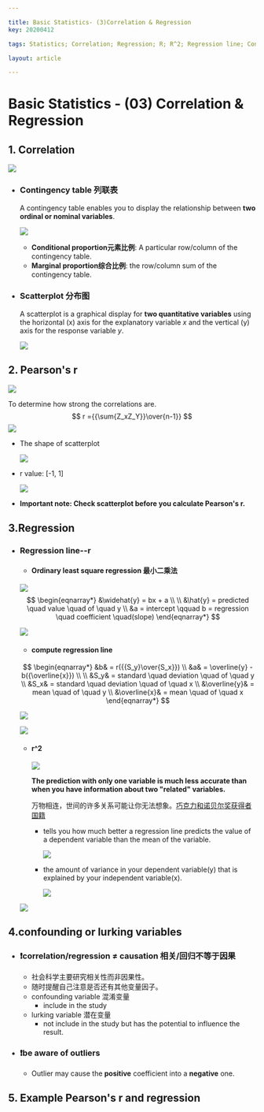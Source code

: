 ```yaml
---

title: Basic Statistics- (3)Correlation & Regression
key: 20200412

tags: Statistics; Correlation; Regression; R; R^2; Regression line; Confounding variable; lurking variable; 

layout: article

---
```


# Basic Statistics - (03) Correlation & Regression

<!--more-->

## 1. Correlation

![](https://suntarliarzn-1258316859.cos.ap-chongqing.myqcloud.com/social%20science/03%20Basic%20Statistics/week%202/01%20correlation.jpg)

- ### Contingency table 列联表

  A contingency table enables you to display the relationship between **two ordinal or nominal variables**.

  ![](https://suntarliarzn-1258316859.cos.ap-chongqing.myqcloud.com/social%20science/03%20Basic%20Statistics/week%202/02%20contingency%20table.jpg)

  - **Conditional proportion元素比例**: A particular row/column of the contingency table. 
  - **Marginal proportion综合比例**: the row/column sum of the contingency table.

- ### Scatterplot 分布图

  A scatterplot is a graphical display for **two quantitative variables** using the horizontal (x) axis for the explanatory variable *x* and the vertical (y) axis for the response variable *y*.

  ![](https://suntarliarzn-1258316859.cos.ap-chongqing.myqcloud.com/social%20science/03%20Basic%20Statistics/week%202/03%20scatterplot.jpg)



## 2. Pearson's r

![](https://suntarliarzn-1258316859.cos.ap-chongqing.myqcloud.com/social%20science/03%20Basic%20Statistics/week%202/04%20pearson%27r.jpg)

To determine how strong the correlations are.
$$
r ={{\sum{Z_xZ_Y}}\over{n-1}}
$$
![](https://suntarliarzn-1258316859.cos.ap-chongqing.myqcloud.com/social%20science/03%20Basic%20Statistics/week%202/07%20r%20formula.jpg)

- The shape of scatterplot

  ![](https://suntarliarzn-1258316859.cos.ap-chongqing.myqcloud.com/social%20science/03%20Basic%20Statistics/week%202/05%20scatterplot%20shape.jpg)

- r value: [-1, 1]

  ![](https://suntarliarzn-1258316859.cos.ap-chongqing.myqcloud.com/social%20science/03%20Basic%20Statistics/week%202/06%20correlation%20r%20value.jpg)

- **Important note: Check scatterplot before you calculate Pearson's r.**

## 3.Regression

- ### Regression line--r

  - #### Ordinary least square regression 最小二乘法
  ![](https://suntarliarzn-1258316859.cos.ap-chongqing.myqcloud.com/social%20science/03%20Basic%20Statistics/week%202/08%20ordinary%20least%20squre%20regression.jpg)
    $$
    \begin{eqnarray*}
      &\widehat{y} = bx + a \\
      \\
      &\hat{y} = predicted \quad value \quad of \quad y \\
      &a = intercept \qquad b = regression \quad coefficient \quad(slope)
      \end{eqnarray*}
    $$
  
    ![](https://suntarliarzn-1258316859.cos.ap-chongqing.myqcloud.com/social%20science/03%20Basic%20Statistics/week%202/09%20regression%20formula%20example.jpg)
  
  - #### compute regression line
  $$
  \begin{eqnarray*}
  &b& = r({{S_y}\over{S_x}}) \\
  &a& = \overline{y} - b({\overline{x}}) \\
  \\
  &S_y& = standard \quad deviation \quad of \quad y \\
  &S_x& = standard \quad deviation \quad of \quad x \\
  &\overline{y}& = mean \quad of \quad y \\
  &\overline{x}& = mean \quad of \quad x
  \end{eqnarray*}
  $$
  
  ![](https://suntarliarzn-1258316859.cos.ap-chongqing.myqcloud.com/social%20science/03%20Basic%20Statistics/week%202/10%20compute%20regression%20line.jpg)
  
  ![](https://suntarliarzn-1258316859.cos.ap-chongqing.myqcloud.com/social%20science/03%20Basic%20Statistics/week%202/11%20regression%20line%20example.jpg)
  
  - #### r^2
  
    ![](https://suntarliarzn-1258316859.cos.ap-chongqing.myqcloud.com/social%20science/03%20Basic%20Statistics/week%202/14%20explained%20variance.jpg)
  
    **The prediction with only one variable is much less accurate than when you have information about two "related" variables.**
  
    万物相连，世间的许多关系可能让你无法想象。[巧克力和诺贝尔奖获得者国籍](https://www.nejm.org/doi/full/10.1056/NEJMon1211064)
  
    - tells you how much better a regression line predicts the value of a dependent variable than the mean of the variable.
  
      ![](https://suntarliarzn-1258316859.cos.ap-chongqing.myqcloud.com/social%20science/03%20Basic%20Statistics/week%202/12%20r%20prediction.jpg)
  
    - the amount of variance in your dependent variable(y) that is explained by your independent variable(x).
    
      ![](https://suntarliarzn-1258316859.cos.ap-chongqing.myqcloud.com/social%20science/03%20Basic%20Statistics/week%202/13%20r2%20prediction.jpg)
  
  ![](https://suntarliarzn-1258316859.cos.ap-chongqing.myqcloud.com/social%20science/03%20Basic%20Statistics/week%202/15%20r%20and%20r2.jpg)

## 4.**confounding** or **lurking** variables

- ### :exclamation:correlation/regression ≠ causation 相关/回归不等于因果

  - 社会科学主要研究相关性而非因果性。
  - 随时提醒自己注意是否还有其他变量因子。
  - confounding variable 混淆变量
    - include in the study
  - lurking variable 潜在变量
    - not include in the study but has the potential to influence the result.

- ### :exclamation:be aware of outliers

  - Outlier may cause the **positive** coefficient into a **negative** one.

## 5. Example Pearson's r and regression
